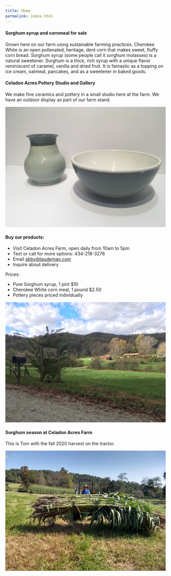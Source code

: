 ```yaml
---
title: Home
permalink: index.html
---
```


#### Sorghum syrup and cornmeal for sale

Grown here on our farm using sustainable farming practices. Cherokee White is an open pollenated, heritage,
dent corn that makes sweet, fluffy corn bread. Sorghum syrup (some people call it sorghum molasses) is a
natural sweetener. Sorghum is a thick, rich syrup with a unique flavor reminiscent of caramel, vanilla and
dried fruit. It is fantastic as a topping on ice cream, oatmeal, pancakes, and as a sweetener in baked goods.

#### Celadon Acres Pottery Studio and Gallery

We make fine ceramics and pottery in a small studio here at the farm. We have an outdoor display as part of our farm stand. 

![](/image/IMG_1439.JPG)



#### Buy our products:

- Visit Celadon Acres Farm, open daily from 10am to 5pm
- Text or call for more options: 434-218-3276
- Email <abby@laudeman.com>
- Inquire about delivery

Prices:

- Pure Sorghum syrup, 1 pint $10
- Cherokee White corn meal, 1 pound $2.50
- Pottery pieces priced individually

![](/image/IMG_1318.JPG)

#### Sorghum season at Celadon Acres Farm

This is Tom with the fall 2020 harvest on the tractor.

![](/image/IMG_20201004_114716271_HDR.jpg)



